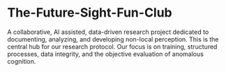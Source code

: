 # The-Future-Sight-Fun-Club
A collaborative, AI assisted, data-driven research project dedicated to documenting, analyzing, and developing non-local perception. This is the central hub for our research protocol. Our focus is on training, structured processes, data integrity, and the objective evaluation of anomalous cognition.
